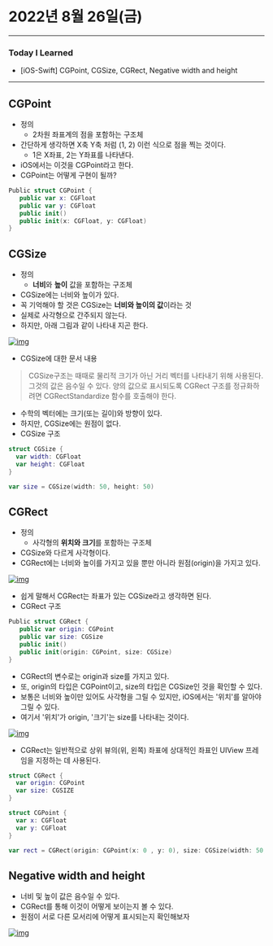 # 2022년 8월 26일(금)

----

### Today I Learned

- [iOS-Swift] CGPoint, CGSize, CGRect, Negative width and height

---

## CGPoint

- 정의
  - 2차원 좌표계의 점을 포함하는 구조체
- 간단하게 생각하면 X축 Y축 처럼 (1, 2) 이런 식으로 점을 찍는 것이다.
  - 1은 X좌표, 2는 Y좌표를 나타낸다.
- iOS에서는 이것을 CGPoint라고 한다.
- CGPoint는 어떻게 구현이 될까?

```swift
Public struct CGPoint {
   public var x: CGFloat
   public var y: CGFloat
   public init()
   public init(x: CGFloat, y: CGFloat)
}
```



## CGSize

- 정의
  - **너비**와 **높이** 값을 포함하는 구조체
- CGSize에는 너비와 높이가 있다.
- 꼭 기억해야 할 것은 CGSize는 **너비와 높이의 값**이라는 것
- 실제로 사각형으로 간주되지 않는다.
- 하지만, 아래 그림과 같이 나타내 지곤 한다.

[![img](https://camo.githubusercontent.com/ab59fc386efb3745cff096789adbeaad30a34aeffae26c10b15a280e3c229794/68747470733a2f2f696d67312e6461756d63646e2e6e65742f7468756d622f523132383078302f3f73636f64653d6d746973746f72793226666e616d653d6874747073253341253246253246626c6f672e6b616b616f63646e2e6e6574253246646e253246535159354525324662747131523975617865592532467169543834484f36574c5133707571495571506c4c6b253246696d672e706e67)](https://camo.githubusercontent.com/ab59fc386efb3745cff096789adbeaad30a34aeffae26c10b15a280e3c229794/68747470733a2f2f696d67312e6461756d63646e2e6e65742f7468756d622f523132383078302f3f73636f64653d6d746973746f72793226666e616d653d6874747073253341253246253246626c6f672e6b616b616f63646e2e6e6574253246646e253246535159354525324662747131523975617865592532467169543834484f36574c5133707571495571506c4c6b253246696d672e706e67)

- CGSize에 대한 문서 내용

> CGSize구조는 때때로 물리적 크기가 아닌 거리 벡터를 나타내기 위해 사용된다. 그것의 값은 음수일 수 있다. 양의 값으로 표시되도록 CGRect 구조를 정규화하려면 CGRectStandardize 함수를 호출해야 한다.

- 수학의 벡터에는 크기(또는 길이)와 방향이 있다.
- 하지만, CGSize에는 원점이 없다.
- CGSize 구조

```swift
struct CGSize {
  var width: CGFloat
  var height: CGFloat
}

var size = CGSize(width: 50, height: 50)
```



## CGRect

- 정의
  - 사각형의 **위치와 크기**를 포함하는 구조체
- CGSize와 다르게 사각형이다.
- CGRect에는 너비와 높이를 가지고 있을 뿐만 아니라 원점(origin)을 가지고 있다.

[![img](https://camo.githubusercontent.com/48144226dbf8ba49bb4eb4ea3e915eb91295501696eed789cec9d6d951a4804e/68747470733a2f2f696d67312e6461756d63646e2e6e65742f7468756d622f523132383078302f3f73636f64653d6d746973746f72793226666e616d653d6874747073253341253246253246626c6f672e6b616b616f63646e2e6e6574253246646e253246635a35576a66253246627471314a57526d6d4c74253246726e757455516a6d3744484536383748503277627931253246696d672e706e67)](https://camo.githubusercontent.com/48144226dbf8ba49bb4eb4ea3e915eb91295501696eed789cec9d6d951a4804e/68747470733a2f2f696d67312e6461756d63646e2e6e65742f7468756d622f523132383078302f3f73636f64653d6d746973746f72793226666e616d653d6874747073253341253246253246626c6f672e6b616b616f63646e2e6e6574253246646e253246635a35576a66253246627471314a57526d6d4c74253246726e757455516a6d3744484536383748503277627931253246696d672e706e67)

- 쉽게 말해서 CGRect는 좌표가 있는 CGSize라고 생각하면 된다.
- CGRect 구조

```swift
Public struct CGRect {
   public var origin: CGPoint
   public var size: CGSize
   public init()
   public init(origin: CGPoint, size: CGSize)
}
```

- CGRect의 변수로는 origin과 size를 가지고 있다.
- 또, origin의 타입은 CGPoint이고, size의 타입은 CGSize인 것을 확인할 수 있다.
- 보통은 너비와 높이만 있어도 사각형을 그릴 수 있지만, iOS에서는 '위치'를 알아야 그릴 수 있다.
- 여기서 '위치'가 origin, '크기'는 size를 나타내는 것이다.

[![img](https://camo.githubusercontent.com/b9940916fe1eb3c6f583bfff9bdc0ea48a891ce75c8be4bac24a80638821ac7a/68747470733a2f2f696d67312e6461756d63646e2e6e65742f7468756d622f523132383078302f3f73636f64653d6d746973746f72793226666e616d653d6874747073253341253246253246626c6f672e6b616b616f63646e2e6e6574253246646e25324663775051504325324662747131516e5459366a6c253246534f715277767845755847504b6942536d3774306e30253246696d672e706e67)](https://camo.githubusercontent.com/b9940916fe1eb3c6f583bfff9bdc0ea48a891ce75c8be4bac24a80638821ac7a/68747470733a2f2f696d67312e6461756d63646e2e6e65742f7468756d622f523132383078302f3f73636f64653d6d746973746f72793226666e616d653d6874747073253341253246253246626c6f672e6b616b616f63646e2e6e6574253246646e25324663775051504325324662747131516e5459366a6c253246534f715277767845755847504b6942536d3774306e30253246696d672e706e67)

- CGRect는 일반적으로 상위 뷰의(위, 왼쪽) 좌표에 상대적인 좌표인 UIView 프레임을 지정하는 데 사용된다.

```swift
struct CGRect {
  var origin: CGPoint
  var size: CGSIZE
}

struct CGPoint {
  var x: CGFloat 
  var y: CGFloat
}

var rect = CGRect(origin: CGPoint(x: 0 , y: 0), size: CGSize(width: 50, height: 50))
```



## Negative width and height

- 너비 및 높이 값은 음수일 수 있다.
- CGRect를 통해 이것이 어떻게 보이는지 볼 수 있다.
- 원점이 서로 다른 모서리에 어떻게 표시되는지 확인해보자

[![img](https://camo.githubusercontent.com/91738f4aa636649ac7eb25fc17fc83c5982bfc5f1c38e83f2e3dc0c68850cd44/68747470733a2f2f696d67312e6461756d63646e2e6e65742f7468756d622f523132383078302f3f73636f64653d6d746973746f72793226666e616d653d6874747073253341253246253246626c6f672e6b616b616f63646e2e6e6574253246646e253246637057743073253246627471314a574b6d6a625325324669323244434e484c7a663553656f4b4f4b6165594b30253246696d672e706e67)](https://camo.githubusercontent.com/91738f4aa636649ac7eb25fc17fc83c5982bfc5f1c38e83f2e3dc0c68850cd44/68747470733a2f2f696d67312e6461756d63646e2e6e65742f7468756d622f523132383078302f3f73636f64653d6d746973746f72793226666e616d653d6874747073253341253246253246626c6f672e6b616b616f63646e2e6e6574253246646e253246637057743073253246627471314a574b6d6a625325324669323244434e484c7a663553656f4b4f4b6165594b30253246696d672e706e67)